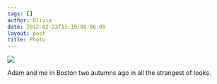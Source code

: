 ```yaml
---
tags: []
author: Olivia
date: 2012-02-23T15:19:08-06:00
layout: post
title: Photo
---
```


![](/media/lzv77wA59m1qga9s2o1_1280.png)

Adam and me in Boston two autumns ago in all the strangest of looks.
